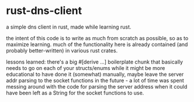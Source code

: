 # rust-dns-client
a simple dns client in rust, made while learning rust.

the intent of this code is to write as much from scratch as possible, so as to maximize learning.
much of the functionality here is already contained (and probably better-written) in various rust crates.

lessons learned:
    there's a big #[derive ...] boilerplate chunk that basically needs to go on each of your structs/enums
    while it might be more educational to have done it (somewhat) manually, maybe leave the server addr parsing to the socket functions in the future - a lot of time was spent messing around with the code for parsing the server address when it could have been left as a String for the socket functions to use.
